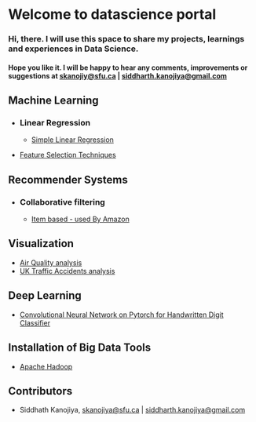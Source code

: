 # Welcome to datascience portal

### Hi, there. I will use this space to share my projects, learnings and experiences in Data Science. 

#### Hope you like it. I will be happy to hear any comments, improvements or suggestions at skanojiy@sfu.ca | siddharth.kanojiya@gmail.com ####

## Machine Learning ##
- ### Linear Regression ###
  - [Simple Linear Regression](https://github.com/siddharth1608/datascience/blob/master/linear_regression/advertising_analysis_using_SLR.ipynb)

- [Feature Selection Techniques](https://github.com/siddharth1608/datascience/blob/master/feature_selection/notebook.ipynb)

## Recommender Systems ##
- ### Collaborative filtering ###
  - [Item based - used By Amazon](https://github.com/siddharth1608/datascience/blob/master/recommender_systems/item_based/collaborative_filtering_using_RDDs.ipynb)


## Visualization

- [Air Quality analysis](https://github.com/siddharth1608/datascience/blob/master/time_series/air_quality_analysis.ipynb)
- [UK Traffic Accidents analysis](https://public.tableau.com/views/uk_road_safety/Accidents-Storyboard?:embed=y&:display_count=yes)


## Deep Learning
- [Convolutional Neural Network on Pytorch for Handwritten Digit Classifier](https://github.com/siddharth1608/datascience/blob/master/deep_learning/Pytorch_mnist.ipynb)

## Installation of Big Data Tools
- [Apache Hadoop](https://github.com/siddharth1608/datascience/blob/master/installation_guides/setup_hadoop.ipynb)

## Contributors

- Siddhath Kanojiya, skanojiya@sfu.ca | siddharth.kanojiya@gmail.com
